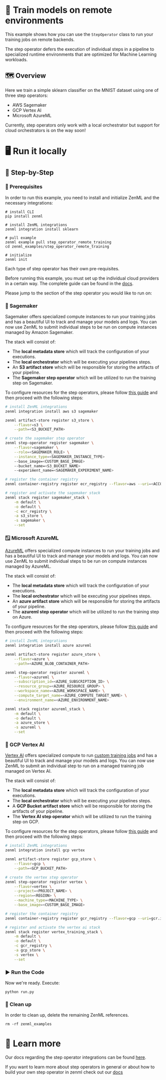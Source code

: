 # 🧮 Train models on remote environments

This example shows how you can use the `StepOperator` class to run your training jobs on remote backends.

The step operator defers the execution of individual steps in a pipeline to specialized runtime environments that are optimized for Machine Learning workloads.

## 🗺 Overview
Here we train a simple sklearn classifier on the MNIST dataset using one of three step operators:

- AWS Sagemaker
- GCP Vertex AI
- Microsoft AzureML

Currently, step operators only work with a local orchestrator but support for cloud orchestrators is on the way soon!

# 🖥 Run it locally
## 👣 Step-by-Step
### 📄 Prerequisites 
In order to run this example, you need to install and initialize ZenML and the necessary integrations:

```shell
# install CLI
pip install zenml

# install ZenML integrations
zenml integration install sklearn

# pull example
zenml example pull step_operator_remote_training
cd zenml_examples/step_operator_remote_training

# initialize
zenml init
```

Each type of step operator has their own pre-requisites. 

Before running this example, you must set up the individual cloud providers in a certain way. The complete guide can be found in the [docs](https://docs.zenml.io/advanced-guide/cloud/step-operators).

Please jump to the section of 
the step operator you would like to run on:

### 🌿 Sagemaker
Sagemaker offers specialized compute instances to run your training jobs and has a beautiful UI to track and manage your models and logs. You can now use ZenML to submit individual steps to be run on compute instances managed by Amazon Sagemaker. 

The stack will consist of:
* The **local metadata store** which will track the configuration of your 
executions.
* The **local orchestrator** which will be executing your pipelines steps.
* An **S3 artifact store** which will be responsible for storing the
artifacts of your pipeline.
* The **Sagemaker step operator** which will be utilized to run the training step on Sagemaker.

To configure resources for the step operators, please follow [this guide](https://docs.zenml.io/advanced-guide/cloud/step-operators) and then proceed with the following steps:

```bash
# install ZenML integrations
zenml integration install aws s3 sagemaker

zenml artifact-store register s3_store \
    --flavor=s3 \
    --path=<S3_BUCKET_PATH>

# create the sagemaker step operator
zenml step-operator register sagemaker \
    --flavor=sagemaker \
    --role=<SAGEMAKER_ROLE> \
    --instance_type=<SAGEMAKER_INSTANCE_TYPE>
    --base_image=<CUSTOM_BASE_IMAGE>
    --bucket_name=<S3_BUCKET_NAME>
    --experiment_name=<SAGEMAKER_EXPERIMENT_NAME>

# register the container registry
zenml container-registry register ecr_registry --flavor=aws --uri=<ACCOUNT_ID>.dkr.ecr.us-east-1.amazonaws.com

# register and activate the sagemaker stack
zenml stack register sagemaker_stack \
    -m default \
    -o default \
    -c ecr_registry \
    -a s3_store \
    -s sagemaker \
    --set
```

### 🪟 Microsoft AzureML

[AzureML](https://azure.microsoft.com/en-us/services/machine-learning/) 
offers specialized compute instances to run your training jobs and 
has a beautiful UI to track and manage your models and logs. You can now use 
ZenML to submit individual steps to be run on compute instances managed by 
AzureML.

The stack will consist of: 

* The **local metadata store** which will track the configuration of your 
executions.
* The **local orchestrator** which will be executing your pipelines steps.
* An **azure artifact store** which will be responsible for storing the
artifacts of your pipeline.
* The **azureml step operator** which will be utilized to run the training step on Azure.

To configure resources for the step operators, please follow [this guide](https://docs.zenml.io/advanced-guide/cloud/step-operators) and then proceed with the following steps:

```bash
# install ZenML integrations
zenml integration install azure azureml

zenml artifact-store register azure_store \
    --flavor=azure \
    --path=<AZURE_BLOB_CONTAINER_PATH>

zenml step-operator register azureml \
    --flavor=azureml \
    --subscription_id=<AZURE_SUBSCRIPTION_ID> \
    --resource_group=<AZURE_RESOURCE_GROUP> \
    --workspace_name=<AZURE_WORKSPACE_NAME> \
    --compute_target_name=<AZURE_COMPUTE_TARGET_NAME> \
    --environment_name=<AZURE_ENVIRONMENT_NAME> 

zenml stack register azureml_stack \
    -m default \
    -o default \
    -a azure_store \
    -s azureml \
    --set
```

### 📐 GCP Vertex AI

[Vertex AI](https://cloud.google.com/vertex-ai) offers specialized compute to run 
[custom training jobs](https://cloud.google.com/vertex-ai/docs/training/custom-training) 
and has a beautiful UI to track and manage your models and logs. You can now use ZenML to submit an individual step to 
run on a managed training job managed on Vertex AI. 

The stack will consist of:
* The **local metadata store** which will track the configuration of your 
executions.
* The **local orchestrator** which will be executing your pipelines steps.
* A **GCP Bucket artifact store** which will be responsible for storing the
artifacts of your pipeline.
* The **Vertex AI step operator** which will be utilized to run the training step 
on GCP.

To configure resources for the step operators, please follow [this guide](https://docs.zenml.io/advanced-guide/cloud/step-operators) and then proceed with the following steps:

```bash
# install ZenML integrations
zenml integration install gcp vertex

zenml artifact-store register gcp_store \
    --flavor=gcp \
    --path=<GCP_BUCKET_PATH>

# create the vertex step operator
zenml step-operator register vertex \
    --flavor=vertex \
    --project=<PROJECT_NAME> \
    --region=<REGION> \
    --machine_type=<MACHINE_TYPE> \
    --base_image=<CUSTOM_BASE_IMAGE>

# register the container registry
zenml container-registry register gcr_registry --flavor=gcp --uri=gcr.io/<PROJECT-ID>

# register and activate the vertex ai stack
zenml stack register vertex_training_stack \
    -m default \
    -o default \
    -c gcr_registry \
    -a gcp_store \
    -s vertex \
    --set
```

### ▶️ Run the Code
Now we're ready. Execute:

```shell
python run.py
```

### 🧽 Clean up
In order to clean up, delete the remaining ZenML references.

```shell
rm -rf zenml_examples
```

# 📜 Learn more

Our docs regarding the step operator integrations can be found [here](https://docs.zenml.io/advanced-guide/cloud/step-operators).

If you want to learn more about step operators in general or about how to build your own step operator in zenml
check out our [docs](https://docs.zenml.io/extending-zenml/step-operator)
